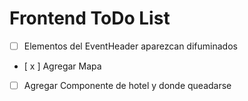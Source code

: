 # Frontend ToDo List

- [ ] Elementos del EventHeader aparezcan difuminados
- [ x ] Agregar Mapa
- [ ] Agregar Componente de hotel y donde queadarse
